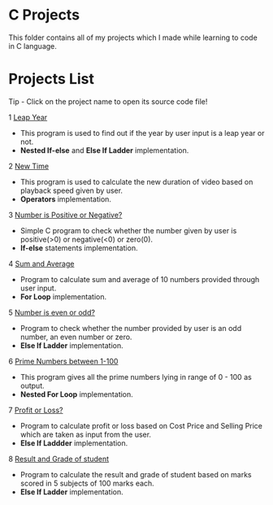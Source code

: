 # C Projects
This folder contains all of my projects which I made while learning to code in C language.

# Projects List

Tip - Click on the project name to open its source code file!

 1 [Leap Year](https://github.com/thechiragjogani/C-Projects/blob/main/leap-year.c) 
  - This program is used to find out if the year by user input is a leap year or not.
  - **Nested If-else** and **Else If Ladder** implementation.
 
 2 [New Time](https://github.com/thechiragjogani/C-Projects/blob/main/new-time.c) 
  - This program is used to calculate the new duration of video based on playback speed given by user.
  - **Operators** implementation.

 3 [Number is Positive or Negative?](https://github.com/thechiragjogani/C-Projects/blob/main/number-positive-or-negative.c)
  - Simple C program to check whether the number given by user is positive(>0) or negative(<0) or zero(0).
  - **If-else** statements implementation.

 4 [Sum and Average](https://github.com/thechiragjogani/C-Projects/blob/main/numbers-sum-and-average.c)
  - Program to calculate sum and average of 10 numbers provided through user input.
  - **For Loop** implementation.

 5 [Number is even or odd?](https://github.com/thechiragjogani/C-Projects/blob/main/odd-even-number.c)
  - Program to check whether the number provided by user is an odd number, an even number or zero.
  - **Else If Ladder** implementation.

 6 [Prime Numbers between 1-100](https://github.com/thechiragjogani/C-Projects/blob/main/prime-numbers-in-range.c)
  - This program gives all the prime numbers lying in range of 0 - 100 as output.
  - **Nested For Loop** implementation.

 7 [Profit or Loss?](https://github.com/thechiragjogani/C-Projects/blob/main/proft-loss.c)
  - Program to calculate profit or loss based on Cost Price and Selling Price which are taken as input from the user.
  - **Else If Laddder** implementation.

 8 [Result and Grade of student](https://github.com/thechiragjogani/C-Projects/blob/main/result-grade-student-5-subs.c)
  - Program to calculate the result and grade of student based on marks scored in 5 subjects of 100 marks each.
  - **Else If Ladder** implementation.

